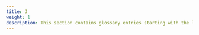 ```yaml
---
title: J
weight: 1
description: This section contains glossary entries starting with the letter **J**.
---
```



